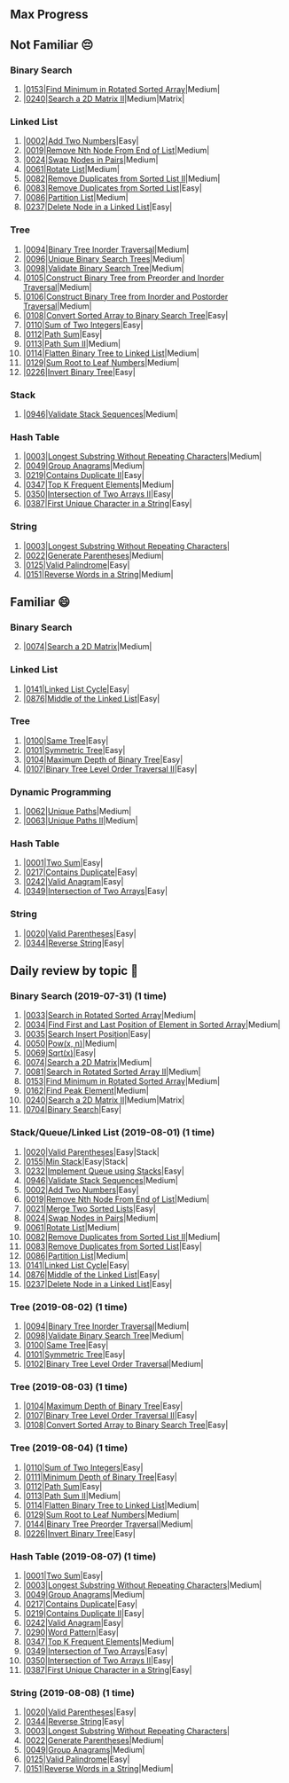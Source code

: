 ## Max Progress

## Not Familiar 😔

### Binary Search

1. |[0153](https://leetcode.com/problems/find-minimum-in-rotated-sorted-array/)|[Find Minimum in Rotated Sorted Array](./leetcode/0153-find-minimum-in-rotated-sorted-array)|Medium|
2. |[0240](https://leetcode.com/problems/search-a-2d-matrix-ii/)|[Search a 2D Matrix II](./leetcode/0240-search-a-2d-matrix-ii)|Medium|Matrix|

### Linked List

1. |[0002](https://leetcode.com/problems/add-two-numbers/)|[Add Two Numbers](./leetcode/0002-add-two-numbers)|Easy|
2. |[0019](https://leetcode.com/problems/remove-nth-node-from-end-of-list/)|[Remove Nth Node From End of List](./leetcode/0011-container-with-most-water)|Medium|
3. |[0024](https://leetcode.com/problems/swap-nodes-in-pairs/)|[Swap Nodes in Pairs](./leetcode/0024-swap-nodes-in-pairs)|Medium|
4. |[0061](https://leetcode.com/problems/rotate-list/)|[Rotate List](./leetcode/0061-rotate-list)|Medium|
5. |[0082](https://leetcode.com/problems/remove-duplicates-from-sorted-list-ii/)|[Remove Duplicates from Sorted List II](./leetcode/0082-remove-duplicates-from-sorted-list-ii)|Medium|
6. |[0083](https://leetcode.com/problems/remove-duplicates-from-sorted-list/)|[Remove Duplicates from Sorted List](./leetcode/0083-remove-duplicates-from-sorted-list)|Easy|
7. |[0086](https://leetcode.com/problems/partition-list/)|[Partition List](./leetcode/0086-partition-list)|Medium|
8. |[0237](https://leetcode.com/problems/delete-node-in-a-linked-list/)|[Delete Node in a Linked List](./leetcode/0237-delete-node-in-a-linked-list)|Easy|

### Tree

1. |[0094](https://leetcode.com/problems/binary-tree-inorder-traversal/)|[Binary Tree Inorder Traversal](./leetcode/0094-binary-tree-inorder-traversal)|Medium|
2. |[0096](https://leetcode.com/problems/unique-binary-search-trees/)|[Unique Binary Search Trees](./leetcode/0096-unique-binary-search-trees)|Medium|
3. |[0098](https://leetcode.com/problems/validate-binary-search-tree/)|[Validate Binary Search Tree](./leetcode/0098-validate-binary-search-tree)|Medium|
4. |[0105](https://leetcode.com/problems/construct-binary-tree-from-preorder-and-inorder-traversal/)|[Construct Binary Tree from Preorder and Inorder Traversal](./leetcode/0105-construct-binary-tree-from-preorder-and-inorder-traversal)|Medium|
5. |[0106](https://leetcode.com/problems/construct-binary-tree-from-inorder-and-postorder-traversal/)|[Construct Binary Tree from Inorder and Postorder Traversal](./leetcode/0106-construct-binary-tree-from-inorder-and-postorder-traversal)|Medium|
6. |[0108](https://leetcode.com/problems/convert-sorted-array-to-binary-search-tree/)|[Convert Sorted Array to Binary Search Tree](./leetcode/0108-convert-sorted-array-to-binary-search-tree)|Easy|
7. |[0110](https://leetcode.com/problems/balanced-binary-tree/)|[Sum of Two Integers](./leetcode/0110-balanced-binary-tree)|Easy|
8. |[0112](https://leetcode.com/problems/path-sum/)|[Path Sum](./leetcode/0112-path-sum)|Easy|
9. |[0113](https://leetcode.com/problems/path-sum-ii/)|[Path Sum II](./leetcode/0113-path-sum-ii)|Medium|
10. |[0114](https://leetcode.com/problems/flatten-binary-tree-to-linked-list/)|[Flatten Binary Tree to Linked List](./leetcode/0114-flatten-binary-tree-to-linked-list)|Medium|
11. |[0129](https://leetcode.com/problems/sum-root-to-leaf-numbers/)|[Sum Root to Leaf Numbers](./leetcode/0129-sum-root-to-leaf-numbers)|Medium|
12. |[0226](https://leetcode.com/problems/invert-binary-tree/)|[Invert Binary Tree](./leetcode/0226-invert-binary-tree)|Easy|

### Stack

1. |[0946](https://leetcode.com/problems/validate-stack-sequences/)|[Validate Stack Sequences](./leetcode/0946-validate-stack-sequences)|Medium|

### Hash Table

1. |[0003](https://leetcode.com/problems/longest-substring-without-repeating-characters/)|[Longest Substring Without Repeating Characters](./leetcode/0003-longest-substring-without-repeating-characters)|Medium|
2. |[0049](https://leetcode.com/problems/group-anagrams/)|[Group Anagrams](./leetcode/0049-group-anagrams)|Medium|
3. |[0219](https://leetcode.com/problems/contains-duplicate-ii/)|[Contains Duplicate II](./leetcode/0219-contains-duplicate-ii)|Easy|
4. |[0347](https://leetcode.com/problems/top-k-frequent-elements/)|[Top K Frequent Elements](./leetcode/0347-top-k-frequent-elements)|Medium|
5. |[0350](https://leetcode.com/problems/intersection-of-two-arrays-ii/)|[Intersection of Two Arrays II](./leetcode/0350-intersection-of-two-arrays-ii)|Easy|
6. |[0387](https://leetcode.com/problems/first-unique-character-in-a-string/)|[First Unique Character in a String](./leetcode/0387-first-unique-character-in-a-string)|Easy|

### String

1. |[0003](https://leetcode.com/problems/longest-substring-without-repeating-characters/)|[Longest Substring Without Repeating Characters](./leetcode/0003-longest-substring-without-repeating-characters)|
2. |[0022](https://leetcode.com/problems/generate-parentheses/)|[Generate Parentheses](./leetcode/0022-generate-parentheses)|Medium|
3. |[0125](https://leetcode.com/problems/valid-palindrome/)|[Valid Palindrome](./leetcode/0125-valid-palindrome)|Easy|
4. |[0151](https://leetcode.com/problems/reverse-words-in-a-string/)|[Reverse Words in a String](./leetcode/0151-reverse-words-in-a-string)|Medium|

## Familiar 😄

### Binary Search

2. |[0074](https://leetcode.com/problems/search-a-2d-matrix/)|[Search a 2D Matrix](./leetcode/0074-search-a-2d-matrix)|Medium|

### Linked List

1. |[0141](https://leetcode.com/problems/linked-list-cycle/)|[Linked List Cycle](./leetcode/141-linked-list-cycle)|Easy|
2. |[0876](https://leetcode.com/problems/middle-of-the-linked-list/)|[Middle of the Linked List](./leetcode/0876-middle-of-the-linked-list)|Easy|

### Tree

1. |[0100](https://leetcode.com/problems/same-tree/)|[Same Tree](./leetcode/0100-same-tree)|Easy|
2. |[0101](https://leetcode.com/problems/symmetric-tree/)|[Symmetric Tree](./leetcode/0101-symmetric-tree)|Easy|
3. |[0104](https://leetcode.com/problems/maximum-depth-of-binary-tree/)|[Maximum Depth of Binary Tree](./leetcode/0104-maximum-depth-of-binary-tree)|Easy|
4. |[0107](https://leetcode.com/problems/binary-tree-level-order-traversal-ii/)|[Binary Tree Level Order Traversal II](./leetcode/0107-binary-tree-level-order-traversal-ii)|Easy|

### Dynamic Programming

1. |[0062](https://leetcode.com/problems/unique-paths/)|[Unique Paths](./leetcode/0062-unique-paths)|Medium|
2. |[0063](https://leetcode.com/problems/unique-paths-ii/)|[Unique Paths II](./leetcode/0063-unique-paths-ii)|Medium|

### Hash Table

1. |[0001](https://leetcode.com/problems/two-sum/)|[Two Sum](./leetcode/0001-two-sum)|Easy|
2. |[0217](https://leetcode.com/problems/contains-duplicate/)|[Contains Duplicate](./leetcode/0217-contains-duplicate)|Easy|
3. |[0242](https://leetcode.com/problems/valid-anagram/)|[Valid Anagram](./leetcode/0242-valid-anagram)|Easy|
4. |[0349](https://leetcode.com/problems/intersection-of-two-arrays/)|[Intersection of Two Arrays](./leetcode/0349-intersection-of-two-arrays)|Easy|

### String

1. |[0020](https://leetcode.com/problems/valid-parentheses/)|[Valid Parentheses](./leetcode/0002-add-two-numbers)|Easy|
2. |[0344](https://leetcode.com/problems/reverse-string/)|[Reverse String](./leetcode/0283-move-zeroes)|Easy|

## Daily review by topic 📆

### Binary Search (2019-07-31) (1 time)

1. |[0033](https://leetcode.com/problems/search-in-rotated-sorted-array/)|[Search in Rotated Sorted Array](./leetcode/0033-search-in-rotated-sorted-array)|Medium|
2. |[0034](https://leetcode.com/problems/find-first-and-last-position-of-element-in-sorted-array/)|[Find First and Last Position of Element in Sorted Array](./leetcode/0034-find-first-and-last-position-of-element-in-sorted-array)|Medium|
3. |[0035](https://leetcode.com/problems/search-insert-position/)|[Search Insert Position](./leetcode/704-binary-search)|Easy|
4. |[0050](https://leetcode.com/problems/powx-n/)|[Pow(x, n)](./leetcode/0050-powx-n)|Medium|
5. |[0069](https://leetcode.com/problems/sqrtx/)|[Sqrt(x)](./leetcode/0069-sqrtx)|Easy|
6. |[0074](https://leetcode.com/problems/search-a-2d-matrix/)|[Search a 2D Matrix](./leetcode/0074-search-a-2d-matrix)|Medium|
7. |[0081](https://leetcode.com/problems/search-in-rotated-sorted-array-ii/)|[Search in Rotated Sorted Array II](./leetcode/0074-search-a-2d-matrix)|Medium|
8. |[0153](https://leetcode.com/problems/find-minimum-in-rotated-sorted-array/)|[Find Minimum in Rotated Sorted Array](./leetcode/0153-find-minimum-in-rotated-sorted-array)|Medium|
9. |[0162](https://leetcode.com/problems/find-peak-element/)|[Find Peak Element](./leetcode/0162-find-peak-element)|Medium|
10. |[0240](https://leetcode.com/problems/search-a-2d-matrix-ii/)|[Search a 2D Matrix II](./leetcode/0240-search-a-2d-matrix-ii)|Medium|Matrix|
11. |[0704](https://leetcode.com/problems/binary-search/)|[Binary Search](./leetcode/0704-binary-search)|Easy|

### Stack/Queue/Linked List (2019-08-01) (1 time)

1. |[0020](https://leetcode.com/problems/valid-parentheses/)|[Valid Parentheses](./leetcode/0002-add-two-numbers)|Easy|Stack|
2. |[0155](https://leetcode.com/problems/min-stack/)|[Min Stack](./leetcode/0155-min-stack)|Easy|Stack|
3. |[0232](https://leetcode.com/problems/implement-queue-using-stacks/)|[Implement Queue using Stacks](./leetcode/0232-implement-queue-using-stacks)|Easy|
4. |[0946](https://leetcode.com/problems/validate-stack-sequences/)|[Validate Stack Sequences](./leetcode/0946-validate-stack-sequences)|Medium|
5. |[0002](https://leetcode.com/problems/add-two-numbers/)|[Add Two Numbers](./leetcode/0002-add-two-numbers)|Easy|
6. |[0019](https://leetcode.com/problems/remove-nth-node-from-end-of-list/)|[Remove Nth Node From End of List](./leetcode/0011-container-with-most-water)|Medium|
7. |[0021](https://leetcode.com/problems/merge-two-sorted-lists/)|[Merge Two Sorted Lists](./leetcode/0021-merge-two-sorted-lists)|Easy|
8. |[0024](https://leetcode.com/problems/swap-nodes-in-pairs/)|[Swap Nodes in Pairs](./leetcode/0024-swap-nodes-in-pairs)|Medium|
9. |[0061](https://leetcode.com/problems/rotate-list/)|[Rotate List](./leetcode/0061-rotate-list)|Medium|
10. |[0082](https://leetcode.com/problems/remove-duplicates-from-sorted-list-ii/)|[Remove Duplicates from Sorted List II](./leetcode/0082-remove-duplicates-from-sorted-list-ii)|Medium|
11. |[0083](https://leetcode.com/problems/remove-duplicates-from-sorted-list/)|[Remove Duplicates from Sorted List](./leetcode/0083-remove-duplicates-from-sorted-list)|Easy|
12. |[0086](https://leetcode.com/problems/partition-list/)|[Partition List](./leetcode/0086-partition-list)|Medium|
13. |[0141](https://leetcode.com/problems/linked-list-cycle/)|[Linked List Cycle](./leetcode/141-linked-list-cycle)|Easy|
14. |[0876](https://leetcode.com/problems/middle-of-the-linked-list/)|[Middle of the Linked List](./leetcode/0876-middle-of-the-linked-list)|Easy|
15. |[0237](https://leetcode.com/problems/delete-node-in-a-linked-list/)|[Delete Node in a Linked List](./leetcode/0237-delete-node-in-a-linked-list)|Easy|

### Tree (2019-08-02) (1 time)

1. |[0094](https://leetcode.com/problems/binary-tree-inorder-traversal/)|[Binary Tree Inorder Traversal](./leetcode/0094-binary-tree-inorder-traversal)|Medium|
2. |[0098](https://leetcode.com/problems/validate-binary-search-tree/)|[Validate Binary Search Tree](./leetcode/0098-validate-binary-search-tree)|Medium|
3. |[0100](https://leetcode.com/problems/same-tree/)|[Same Tree](./leetcode/0100-same-tree)|Easy|
4. |[0101](https://leetcode.com/problems/symmetric-tree/)|[Symmetric Tree](./leetcode/0101-symmetric-tree)|Easy|
5. |[0102](https://leetcode.com/problems/binary-tree-level-order-traversal/)|[Binary Tree Level Order Traversal](./leetcode/0102-binary-tree-level-order-traversal)|Medium|

### Tree (2019-08-03) (1 time)

1. |[0104](https://leetcode.com/problems/maximum-depth-of-binary-tree/)|[Maximum Depth of Binary Tree](./leetcode/0104-maximum-depth-of-binary-tree)|Easy|
2. |[0107](https://leetcode.com/problems/binary-tree-level-order-traversal-ii/)|[Binary Tree Level Order Traversal II](./leetcode/0107-binary-tree-level-order-traversal-ii)|Easy|
3. |[0108](https://leetcode.com/problems/convert-sorted-array-to-binary-search-tree/)|[Convert Sorted Array to Binary Search Tree](./leetcode/0108-convert-sorted-array-to-binary-search-tree)|Easy|

### Tree (2019-08-04) (1 time)

1. |[0110](https://leetcode.com/problems/balanced-binary-tree/)|[Sum of Two Integers](./leetcode/0110-balanced-binary-tree)|Easy|
2. |[0111](https://leetcode.com/problems/minimum-depth-of-binary-tree/)|[Minimum Depth of Binary Tree](./leetcode/0111-minimum-depth-of-binary-tree)|Easy|
3. |[0112](https://leetcode.com/problems/path-sum/)|[Path Sum](./leetcode/0112-path-sum)|Easy|
4. |[0113](https://leetcode.com/problems/path-sum-ii/)|[Path Sum II](./leetcode/0113-path-sum-ii)|Medium|
5. |[0114](https://leetcode.com/problems/flatten-binary-tree-to-linked-list/)|[Flatten Binary Tree to Linked List](./leetcode/0114-flatten-binary-tree-to-linked-list)|Medium|
6. ️|[0129](https://leetcode.com/problems/sum-root-to-leaf-numbers/)|[Sum Root to Leaf Numbers](./leetcode/0129-sum-root-to-leaf-numbers)|Medium|
7. |[0144](https://leetcode.com/problems/binary-tree-preorder-traversal/)|[Binary Tree Preorder Traversal](./leetcode/0144-binary-tree-preorder-traversal)|Medium|
8. |[0226](https://leetcode.com/problems/invert-binary-tree/)|[Invert Binary Tree](./leetcode/0226-invert-binary-tree)|Easy|

### Hash Table (2019-08-07) (1 time)

1. |[0001](https://leetcode.com/problems/two-sum/)|[Two Sum](./leetcode/0001-two-sum)|Easy|
2. |[0003](https://leetcode.com/problems/longest-substring-without-repeating-characters/)|[Longest Substring Without Repeating Characters](./leetcode/0003-longest-substring-without-repeating-characters)|Medium|
3. |[0049](https://leetcode.com/problems/group-anagrams/)|[Group Anagrams](./leetcode/0049-group-anagrams)|Medium|
4. |[0217](https://leetcode.com/problems/contains-duplicate/)|[Contains Duplicate](./leetcode/0217-contains-duplicate)|Easy|
5. |[0219](https://leetcode.com/problems/contains-duplicate-ii/)|[Contains Duplicate II](./leetcode/0219-contains-duplicate-ii)|Easy|
6. |[0242](https://leetcode.com/problems/valid-anagram/)|[Valid Anagram](./leetcode/0242-valid-anagram)|Easy|
7. |[0290](https://leetcode.com/problems/word-pattern/)|[Word Pattern](./leetcode/0290-word-pattern)|Easy|
8. |[0347](https://leetcode.com/problems/top-k-frequent-elements/)|[Top K Frequent Elements](./leetcode/0347-top-k-frequent-elements)|Medium|
9. |[0349](https://leetcode.com/problems/intersection-of-two-arrays/)|[Intersection of Two Arrays](./leetcode/0349-intersection-of-two-arrays)|Easy|
10. |[0350](https://leetcode.com/problems/intersection-of-two-arrays-ii/)|[Intersection of Two Arrays II](./leetcode/0350-intersection-of-two-arrays-ii)|Easy|
11. |[0387](https://leetcode.com/problems/first-unique-character-in-a-string/)|[First Unique Character in a String](./leetcode/0387-first-unique-character-in-a-string)|Easy|

### String (2019-08-08) (1 time)

1. |[0020](https://leetcode.com/problems/valid-parentheses/)|[Valid Parentheses](./leetcode/0002-add-two-numbers)|Easy|
2. |[0344](https://leetcode.com/problems/reverse-string/)|[Reverse String](./leetcode/0283-move-zeroes)|Easy|
3. |[0003](https://leetcode.com/problems/longest-substring-without-repeating-characters/)|[Longest Substring Without Repeating Characters](./leetcode/0003-longest-substring-without-repeating-characters)|
4. |[0022](https://leetcode.com/problems/generate-parentheses/)|[Generate Parentheses](./leetcode/0022-generate-parentheses)|Medium|
5. |[0049](https://leetcode.com/problems/group-anagrams/)|[Group Anagrams](./leetcode/0049-group-anagrams)|Medium|
6. |[0125](https://leetcode.com/problems/valid-palindrome/)|[Valid Palindrome](./leetcode/0125-valid-palindrome)|Easy|
7. |[0151](https://leetcode.com/problems/reverse-words-in-a-string/)|[Reverse Words in a String](./leetcode/0151-reverse-words-in-a-string)|Medium|
